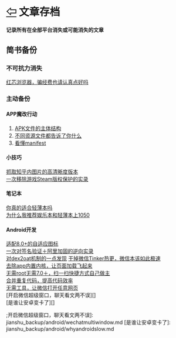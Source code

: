 # [⇦][] 文章存档  
#### 记录所有在全部平台消失或可能消失的文章  
 
## 简书备份  
### 不可抗力消失  
[红芯浏览器，骗经费也请认真点好吗][]  

### 主动备份  
#### APP魔改行动  
1. [APK文件的主体结构][]  
2. [不同资源文件都告诉了你什么][]  
3. [看懂manifest][]  

#### 小技巧  
[抓取知乎内图片的高清晰度版本][]  
[一次移除游戏Steam版权保护的实录][]  

#### 笔记本  
[你真的适合轻薄本吗][]  
[为什么我推荐娱乐本和轻薄本上1050][]  

#### Android开发  
[适配8.0+的自适应图标][]  
[一次对签名验证＋阿里加固的逆向实录][]  
[对dex2oat机制的一点发现][]
[干掉微信Tinker热更，微信本该如此极速][]  
[去除app内置内核，让页面加载飞起来][]  
[无需root无需7.0＋，扫一扫快捷方式自己做主][]  
[合并重复代码，提高代码效率][]  
[无需工具，让微信打开任意网页][]  
[开启微信超级窗口，聊天看文两不误][]  
[是谁让安卓变卡了][]  






[红芯浏览器，骗经费也请认真点好吗]: hongxin/hongxin.md
[⇦]: ../README.md
[APK文件的主体结构]: jianshu_backup/appmod/1.md
[不同资源文件都告诉了你什么]: jianshu_backup/appmod/2.md
[看懂manifest]: jianshu_backup/appmod/3.md
[抓取知乎内图片的高清晰度版本]: jianshu_backup/zhihuimg/zhihuimg.md
[一次移除游戏Steam版权保护的实录]: jianshu_backup/removedrm/removesteamdrm.md
[你真的适合轻薄本吗]: jianshu_backup/laptop/thinlaptop.md
[为什么我推荐娱乐本和轻薄本上1050]: jianshu_backup/laptop/why1050.md
[适配8.0+的自适应图标]: jianshu_backup/android/adaptiveicon.md
[一次对签名验证＋阿里加固的逆向实录]: jianshu_backup/android/alistub.md
[对dex2oat机制的一点发现]: jianshu_backup/android/dex2oat.md
[干掉微信Tinker热更，微信本该如此极速]: jianshu_backup/android/removetinker.md
[去除app内置内核，让页面加载飞起来]: jianshu_backup/android/removewebview.md
[无需root无需7.0＋，扫一扫快捷方式自己做主]: jianshu_backup/android/scanshortcut.md
[合并重复代码，提高代码效率]: jianshu_backup/android/smaliopt.md
[无需工具，让微信打开任意网页]: jianshu_backup/android/wechatbrowser.md
;开启微信超级窗口，聊天看文两不误]: jianshu_backup/android/wechatmultiwindow.md
[是谁让安卓变卡了]: jianshu_backup/android/whyandroidslow.md